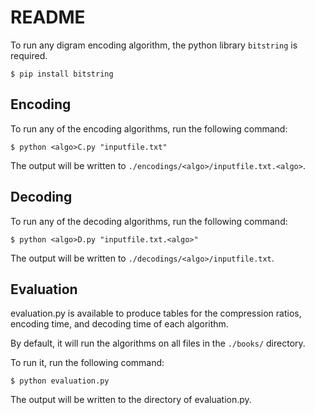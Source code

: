 # README

To run any digram encoding algorithm, the python library `bitstring` is required.

    $ pip install bitstring

## Encoding

To run any of the encoding algorithms, run the following command:

    $ python <algo>C.py "inputfile.txt"

The output will be written to `./encodings/<algo>/inputfile.txt.<algo>`.

## Decoding

To run any of the decoding algorithms, run the following command:

    $ python <algo>D.py "inputfile.txt.<algo>"

The output will be written to `./decodings/<algo>/inputfile.txt`.

## Evaluation

evaluation.py is available to produce tables for the compression ratios, encoding time, and decoding time of each algorithm. 

By default, it will run the algorithms on all files in the `./books/` directory.

To run it, run the following command:

    $ python evaluation.py

The output will be written to the directory of evaluation.py.

